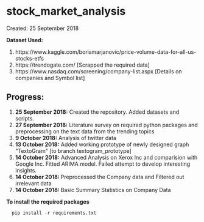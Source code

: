# stock_market_analysis

Created: 25 September 2018

<b>Dataset Used:</b>
<ol>
  <li>https://www.kaggle.com/borismarjanovic/price-volume-data-for-all-us-stocks-etfs</li>
  <li>https://trendogate.com/     [Scrapped the required data] </li>
  <li>https://www.nasdaq.com/screening/company-list.aspx         [Details on companies and Symbol list]</li>
</ol>

<h2>Progress:</h2>
<ol>
  <li> <b>25 September 2018:</b> Created the repository. Added datasets and scripts. </li>
  <li><b>27 September 2018:</b> Literature survey on required python packages and preprocessing on the text data from the trending topics</li>
  <li><b>9 October 2018:</b> Analysis of twitter data</li>
  <li><b>13 October 2018:</b> Added working prototype of newly designed graph "TextoGram" [to branch textogram_prototype]</li>
  <li><b>14 October 2018:</b> Advanced Analysis on Xerox Inc and comparision with Google Inc. Fitted ARIMA model. Failed attempt to develop interesting insights.</li>
  <li><b>14 October 2018: </b> Preprocessed the Company data and Filtered out irrelevant data</li>
  <li><b>14 October 2018: </b> Basic Summary Statistics on Company Data</li>
</ol>
  
  

<b>To install the required packages</b>
```
  pip install -r requirements.txt
```


